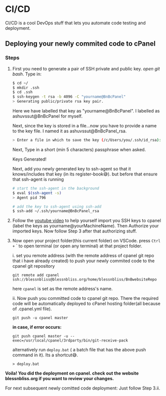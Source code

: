 # CI/CD

CI/CD is a cool DevOps stuff that lets you automate code testing and deployment.

## Deploying your newly commited code to cPanel

### Steps

1. First you need to generate a pair of SSH private and public key. *open git bash*. Type in:

    ```bash
    $ cd ~/
    $ mkdir .ssh
    $ cd .ssh
    $ ssh-keygen -t rsa -b 4096 -C "yourname@BnBcPanel"
    > Generating public/private rsa key pair.
    ```

    Here we have labelled that key as "yourname@BnBcPanel". I labelled as ashuvssut@BnBcPanel for myself.

    Next, since the key is stored in a file...now you have to provide a name to the key file. I named it as ashuvssut@BnBcPanel_rsa.

    ```bash
    > Enter a file in which to save the key (/c/Users/you/.ssh/id_rsa):
    ```

    Next, Type in a short (min 5 characters) passphrase when asked.

    Keys Generated!

    Next, add you newly generated key to ssh-agent so that it knows/includes that key (in its register-book😅).
    but before that ensure that ssh-agent is running

    ```bash
    # start the ssh-agent in the background
    $ eval $(ssh-agent -s)
    > Agent pid 796

    # add the key to ssh-agent using ssh-add
    $ ssh-add ~/.ssh/yourname@BnBcPanel_rsa
    ```

2. Follow the [youtube video](https://www.youtube.com/watch?v=5UHOsRR187Y) to help yourself import you SSH keys to cpanel (label the keys as yourname@yourMachineName). Then Authorize your imported keys. Now follow Step 3 after that authorizing stuff.

3. Now open your project folder(this current folder) on VSCode. press ` Ctrl + ` ` to open terminal (or open any terminal) at that project folder.

    i. set you remote address (with the remote address of cpanel git repo that i have already created) to push your newly commited code to the cpanel git repository

    ```dos
    git remote add cpanel ssh://blessnbliss@blessnbliss.org/home/blessnbliss/BnBwebsiteRepo
    ```

    here `cpanel` is set as the remote address's name.

    ii. Now push you committed code to cpanel git repo. There the required code will be automatically deployed to cPanel hosting folder(all because of .cpanel.yml file).

    ```dos
    git push -u cpanel master
    ```

    **in case, if error occurs:**

    ```dos
    git push cpanel master -u --exec=/usr/local/cpanel/3rdparty/bin/git-receive-pack
    ```

    alternatively run `deploy.bat` ( a batch file that has the above push command in it). Its a shortcut😅.

    ```dos
    > deploy.bat
    ```

**Voila! You did the deployment on cpanel. check out the website blessnbliss.org if you want to review your changes.**

For next subsequent newly comitted code deployment: Just follow Step 3.ii.

